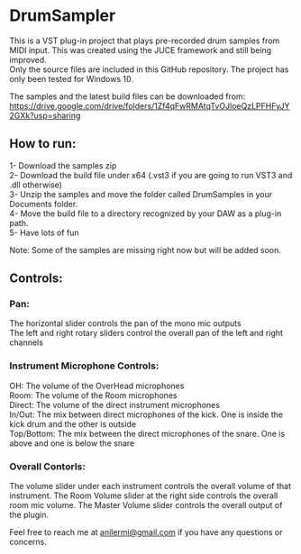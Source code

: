 # DrumSampler

This is a VST plug-in project that plays pre-recorded drum samples from MIDI input. This was created using the JUCE framework and still being improved.  
Only the source files are included in this GitHub repository. The project has only been tested for Windows 10.  
  
The samples and the latest build files can be downloaded from:  
https://drive.google.com/drive/folders/1Zf4qFwRMAtqTvOJloeQzLPFHFyJY2GXk?usp=sharing  
  
## How to run:  
1- Download the samples zip  
2- Download the build file under x64 (.vst3 if you are going to run VST3 and .dll otherwise)  
3- Unzip the samples and move the folder called DrumSamples in your Documents folder.  
4- Move the build file to a directory recognized by your DAW as a plug-in path.  
5- Have lots of fun  
  
Note: Some of the samples are missing right now but will be added soon.  
  
## Controls: 
### Pan: 
The horizontal slider controls the pan of the mono mic outputs  
The left and right rotary sliders control the overall pan of the left and right channels  
  
### Instrument Microphone Controls:  
OH: The volume of the OverHead microphones  
Room: The volume of the Room microphones  
Direct: The volume of the direct instrument microphones  
In/Out: The mix between direct microphones of the kick. One is inside the kick drum and the other is outside  
Top/Bottom: The mix between the direct microphones of the snare. One is above and one is below the snare  
  
### Overall Contorls:  
The volume slider under each instrument controls the overall volume of that instrument. The Room Volume slider at the
right side controls the overall room mic volume. The Master Volume slider controls the overall output of the plugin.  
  
 
 Feel free to reach me at anilermi@gmail.com if you have any questions or concerns.
